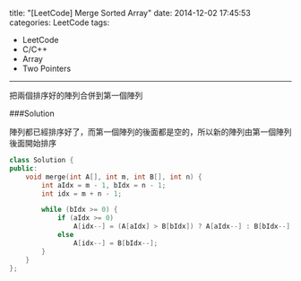 title: "[LeetCode] Merge Sorted Array"
date: 2014-12-02 17:45:53
categories: LeetCode
tags:
- LeetCode
- C/C++
- Array
- Two Pointers
---
把兩個排序好的陣列合併到第一個陣列

<!-- more -->

###Solution

陣列都已經排序好了，而第一個陣列的後面都是空的，所以新的陣列由第一個陣列後面開始排序

``` c++
class Solution {
public:
    void merge(int A[], int m, int B[], int n) {
        int aIdx = m - 1, bIdx = n - 1;
        int idx = m + n - 1;

        while (bIdx >= 0) {
            if (aIdx >= 0)
                A[idx--] = (A[aIdx] > B[bIdx]) ? A[aIdx--] : B[bIdx--];
            else
                A[idx--] = B[bIdx--];
        }
    }
};
```
